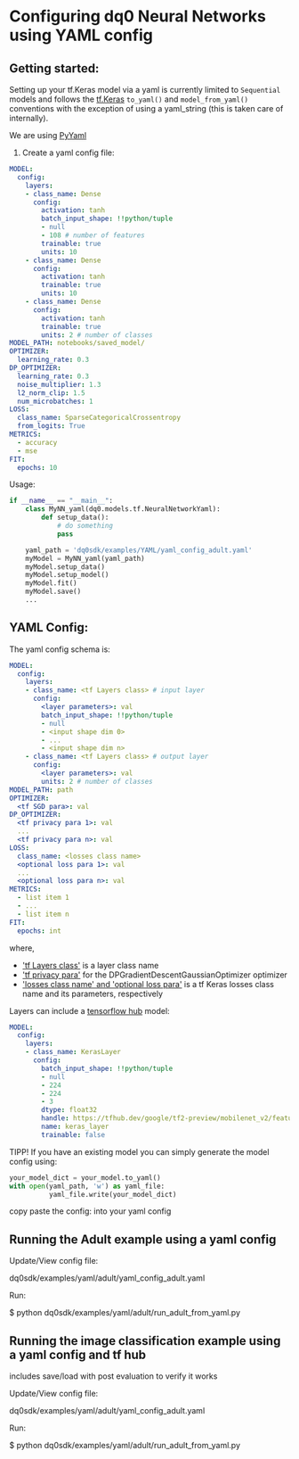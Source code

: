 # Configuring dq0 Neural Networks using YAML config
## Getting started:
Setting up your tf.Keras model via a yaml is currently limited to 
```Sequential``` models and follows the [tf.Keras](https://www.tensorflow.org/api_docs/python/tf/keras) ```to_yaml()``` and 
```model_from_yaml()``` conventions with the exception of using a yaml_string (this is taken care of internally).

We are using [PyYaml](https://pyyaml.org/wiki/PyYAMLDocumentation)

1. Create a yaml config file:
```yaml
MODEL:
  config:
    layers:
    - class_name: Dense
      config:
        activation: tanh
        batch_input_shape: !!python/tuple
        - null
        - 108 # number of features
        trainable: true
        units: 10
    - class_name: Dense
      config:
        activation: tanh
        trainable: true
        units: 10
    - class_name: Dense
      config:
        activation: tanh
        trainable: true
        units: 2 # number of classes
MODEL_PATH: notebooks/saved_model/
OPTIMIZER:
  learning_rate: 0.3
DP_OPTIMIZER:
  learning_rate: 0.3
  noise_multiplier: 1.3
  l2_norm_clip: 1.5
  num_microbatches: 1
LOSS:
  class_name: SparseCategoricalCrossentropy
  from_logits: True
METRICS:
  - accuracy
  - mse
FIT:
  epochs: 10
```

Usage:
```python
if __name__ == "__main__":
    class MyNN_yaml(dq0.models.tf.NeuralNetworkYaml):
        def setup_data():
            # do something
            pass

    yaml_path = 'dq0sdk/examples/YAML/yaml_config_adult.yaml'
    myModel = MyNN_yaml(yaml_path)
    myModel.setup_data()
    myModel.setup_model()
    myModel.fit()
    myModel.save()
    ...
```

## YAML Config:
The yaml config schema is:
```yaml
MODEL:
  config:
    layers:
    - class_name: <tf Layers class> # input layer
      config:
        <layer parameters>: val
        batch_input_shape: !!python/tuple
        - null
        - <input shape dim 0>
        - ...
        - <input shape dim n>
    - class_name: <tf Layers class> # output layer
      config:
        <layer parameters>: val
        units: 2 # number of classes
MODEL_PATH: path
OPTIMIZER:
  <tf SGD para>: val
DP_OPTIMIZER:
  <tf privacy para 1>: val
  ...
  <tf privacy para n>: val
LOSS:
  class_name: <losses class name>
  <optional loss para 1>: val
  ...
  <optional loss para n>: val
METRICS:
  - list item 1
  - ...
  - list item n
FIT:
  epochs: int
```
where,
- ['tf Layers class'](https://www.tensorflow.org/api_docs/python/tf/keras/layers) is a layer class name
- ['tf privacy para'](https://github.com/tensorflow/privacy/blob/master/tutorials/walkthrough/walkthrough.md) for the DPGradientDescentGaussianOptimizer optimizer
- ['losses class name' and 'optional loss para'](https://www.tensorflow.org/api_docs/python/tf/keras/losses) is a tf Keras losses class name and its parameters, respectively

Layers can include a [tensorflow hub](https://www.tensorflow.org/hub) model:
```yaml
MODEL:
  config:
    layers:
    - class_name: KerasLayer
      config:
        batch_input_shape: !!python/tuple
        - null
        - 224
        - 224
        - 3
        dtype: float32
        handle: https://tfhub.dev/google/tf2-preview/mobilenet_v2/feature_vector/3
        name: keras_layer
        trainable: false
```

TIPP! If you have an existing model you can simply generate the model config using:
```python
your_model_dict = your_model.to_yaml()
with open(yaml_path, 'w') as yaml_file:
          yaml_file.write(your_model_dict)
```
copy paste the config: into your yaml config

## Running the Adult example using a yaml config

Update/View config file:

dq0sdk/examples/yaml/adult/yaml_config_adult.yaml

Run:

$ python dq0sdk/examples/yaml/adult/run_adult_from_yaml.py


## Running the image classification example using a yaml config and tf hub
includes save/load with post evaluation to verify it works

Update/View config file:

dq0sdk/examples/yaml/adult/yaml_config_adult.yaml

Run:

$ python dq0sdk/examples/yaml/adult/run_adult_from_yaml.py

